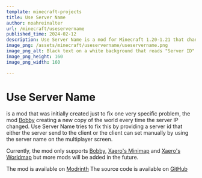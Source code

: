 ```yaml
---
template: minecraft-projects
title: Use Server Name
author: noahreinalter
url: /minecraft/useservername
published_time: 2024-02-12
description: Use Server Name is a mod for Minecraft 1.20-1.21 that changes the save location of server specific data to a folder named after the server's name.
image_png: /assets/minecraft/useservername/useservername.png
image_png_alt: Black text on a white background that reads "Server ID"
image_png_height: 160
image_png_width: 160

---
```


# Use Server Name

is a mod that was initially created just to fix one very specific problem, the mod [Bobby](https://modrinth.com/mod/bobby)
creating a new copy of the world every time the server IP changed. Use Server Name tries to fix this
by providing a server id that either the server send to the client or the client can set manually by
using the server name on the multiplayer screen.

Currently, the mod only supports [Bobby](https://modrinth.com/mod/bobby), [Xaero's Minimap](https://modrinth.com/mod/xaeros-minimap) and [Xaero's Worldmap](https://modrinth.com/mod/xaeros-world-map) but
more mods will be added in the future.

The mod is available on [Modrinth](https://modrinth.com/mod/use-server-name)
The source code is available on [GitHub](https://github.com/noahreinalter/UseServerName)
